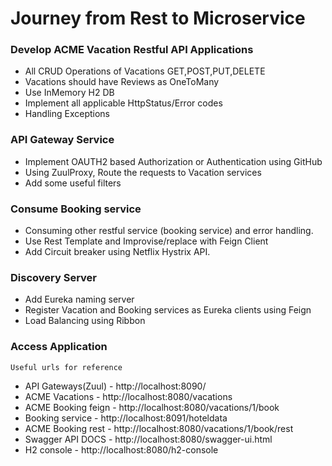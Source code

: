 # Journey from Rest to Microservice

### Develop ACME Vacation Restful API Applications
   - All CRUD Operations of Vacations GET,POST,PUT,DELETE
   - Vacations should have Reviews as OneToMany
   - Use InMemory H2 DB
   - Implement all applicable HttpStatus/Error codes
   - Handling Exceptions
### API Gateway Service
   - Implement OAUTH2 based Authorization or Authentication using GitHub
   - Using ZuulProxy, Route the requests to Vacation services
   - Add some useful filters
### Consume Booking service
   - Consuming other restful service (booking service) and error handling.
   - Use Rest Template and Improvise/replace with Feign Client
   - Add Circuit breaker using Netflix Hystrix API.
### Discovery Server
   - Add Eureka naming server
   - Register Vacation and Booking services as Eureka clients using Feign
   - Load Balancing using Ribbon

### Access Application
```
Useful urls for reference
```
- API Gateways(Zuul) - http://localhost:8090/
- ACME Vacations     - http://localhost:8080/vacations
- ACME Booking feign - http://localhost:8080/vacations/1/book
- Booking service    - http://localhost:8091/hoteldata
- ACME Booking rest  - http://localhost:8080/vacations/1/book/rest
- Swagger API DOCS   - http://localhost:8080/swagger-ui.html
- H2 console         - http://localhost:8080/h2-console

